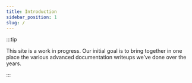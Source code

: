 ```yaml
---
title: Introduction
sidebar_position: 1
slug: /
---
```




:::tip

This site is a work in progress. Our initial goal is to bring together in one place the various advanced documentation writeups we’ve done over the years.

:::



